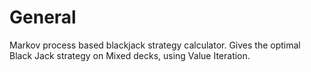 General
=======

Markov process based blackjack strategy calculator.
Gives the optimal Black Jack strategy on Mixed decks, using Value Iteration.
